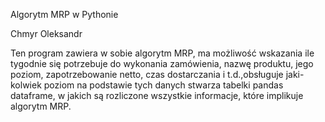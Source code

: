Algorytm MRP w Pythonie

Chmyr Oleksandr

Ten program zawiera w sobie algorytm MRP, ma możliwość wskazania ile tygodnie się potrzebuje do wykonania zamówienia, nazwę produktu, jego poziom, zapotrzebowanie netto, czas dostarczania i t.d.,obsługuje jaki-kolwiek poziom 
na podstawie tych danych stwarza tabelki pandas dataframe, w jakich są rozliczone wszystkie informacje, które implikuje algorytm MRP.
